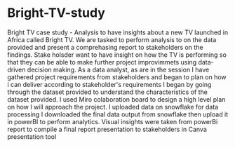 # Bright-TV-study
Bright TV case study - Analysis to have insights about a new TV launched in Africa called Bright TV. 
We are tasked to perform analysis to on the data provided and present a comprehasing report to stakeholders on the findings.
Stake holsder want to have insight on how the TV is performing so that they can be able to make further project improvimmets using data-driven decision making.
As a data analyst, as are in the session I have gathered project requirements from stakeholders and began to plan on how i can deliver according to stakeholder's requirements
I began by going through the dataset provided to understand the characteristics of the dataset provided. 
I used Miro colaboration board to design a high level plan on how I will approach the project. 
I uploaded data on snowflake for data processing 
I downloaded the final data output from snowflake then upload it in powerBI to perform analytics.
Visual insights were taken from powerBi report to compile a final report presentation to stakeholders in Canva presentation tool
